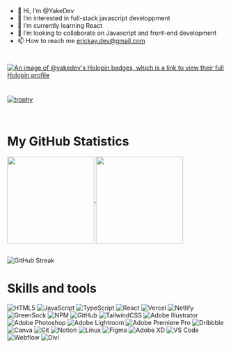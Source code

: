 - 👋 Hi, I’m @YakeDev
- 👀 I’m interested in full-stack javascript developpment
- 🌱 I’m currently learning React
- 💞️ I’m looking to collaborate on Javascript and front-end development
- 📫 How to reach me erickay.dev@gmail.com
#

[![An image of @yakedev's Holopin badges, which is a link to view their full Holopin profile](https://holopin.me/yakedev)](https://holopin.io/@yakedev)

#
[![trophy](https://github-profile-trophy.vercel.app/?username=YakeDev)](https://github.com/YakeDev/github-profile-trophy)

</br>

# My GitHub Statistics

<a href="https://github.com/anuraghazra/github-readme-stats">
  <img height=200 align="center" src="https://github-readme-stats.vercel.app/api?username=YakeDev&show_icons=true" />
</a>
<a href="https://github.com/anuraghazra/convoychat">
  <img height=200 align="center" src="https://github-readme-stats.vercel.app/api/top-langs?username=YakeDev&layout=donut-vertical&langs_count=8&card_width=200" />
</a>

</br>

##

![GitHub Streak](https://github-readme-streak-stats.herokuapp.com/?user=YakeDev&theme=dark&hide_border=true)

# Skills and tools

![HTML5](https://img.shields.io/badge/-HTML5-E34F26?style=flat-square&logo=html5&logoColor=white)
![JavaScript](https://img.shields.io/badge/-JavaScript-F7DF1E?style=flat-square&logo=javascript&logoColor=black)
![TypeScript](https://img.shields.io/badge/-TypeScript-007ACC?style=flat-square&logo=typescript&logoColor=white)
![React](https://img.shields.io/badge/-React-61DAFB?style=flat-square&logo=react&logoColor=white)
![Vercel](https://img.shields.io/badge/-Vercel-000000?style=flat-square&logo=vercel&logoColor=white)
![Netlify](https://img.shields.io/badge/-Netlify-00C7B7?style=flat-square&logo=netlify&logoColor=white)
![GreenSock](https://img.shields.io/badge/-GreenSock-88CE02?style=flat-square&logo=greensock&logoColor=white)
![NPM](https://img.shields.io/badge/-NPM-CB3837?style=flat-square&logo=npm&logoColor=white)
![GitHub](https://img.shields.io/badge/-GitHub-181717?style=flat-square&logo=github&logoColor=white)
![TailwindCSS](https://img.shields.io/badge/-TailwindCSS-38B2AC?style=flat-square&logo=tailwind-css&logoColor=white)
![Adobe Illustrator](https://img.shields.io/badge/-Adobe%20Illustrator-FF9A00?style=flat-square&logo=adobe-illustrator&logoColor=white)
![Adobe Photoshop](https://img.shields.io/badge/-Adobe%20Photoshop-31A8FF?style=flat-square&logo=adobe-photoshop&logoColor=white)
![Adobe Lightroom](https://img.shields.io/badge/-Adobe%20Lightroom-31A8FF?style=flat-square&logo=adobe-lightroom&logoColor=white)
![Adobe Premiere Pro](https://img.shields.io/badge/-Adobe%20Premiere%20Pro-9999FF?style=flat-square&logo=adobe-premiere-pro&logoColor=white)
![Dribbble](https://img.shields.io/badge/-Dribbble-EA4C89?style=flat-square&logo=dribbble&logoColor=white)
![Canva](https://img.shields.io/badge/-Canva-00C4CC?style=flat-square&logo=canva&logoColor=white)
![Git](https://img.shields.io/badge/-Git-F05032?style=flat-square&logo=git&logoColor=white)
![Notion](https://img.shields.io/badge/-Notion-000000?style=flat-square&logo=notion&logoColor=white)
![Linux](https://img.shields.io/badge/-Linux-FCC624?style=flat-square&logo=linux&logoColor=black)
![Figma](https://img.shields.io/badge/-Figma-F24E1E?style=flat-square&logo=figma&logoColor=white)
![Adobe XD](https://img.shields.io/badge/-Adobe%20XD-FF61F6?style=flat-square&logo=adobe-xd&logoColor=white)
![VS Code](https://img.shields.io/badge/-VS%20Code-007ACC?style=flat-square&logo=visual-studio-code&logoColor=white)
![Webflow](https://img.shields.io/badge/-Webflow-4353FF?style=flat-square&logo=webflow&logoColor=white)
![Divi](https://img.shields.io/badge/-Divi-6D0CFF?style=flat-square&logo=divi&logoColor=white)





<!---
YakeDev/YakeDev is a ✨ special ✨ repository because its `README.md` (this file) appears on your GitHub profile.
You can click the Preview link to take a look at your changes.
--->
